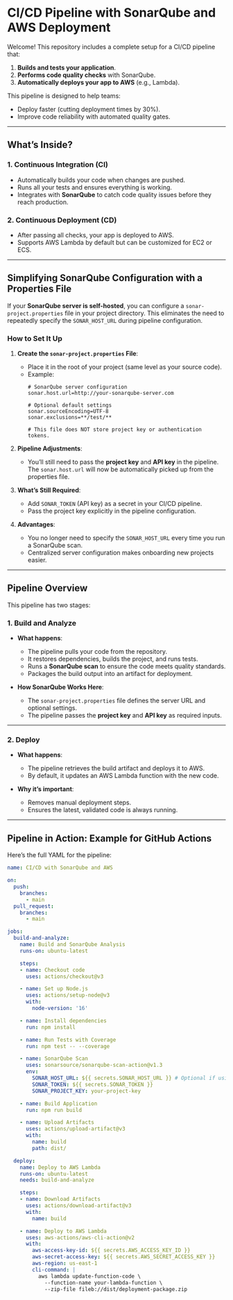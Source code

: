 # CI/CD Pipeline with SonarQube and AWS Deployment

Welcome! This repository includes a complete setup for a CI/CD pipeline that:
1. **Builds and tests your application**.
2. **Performs code quality checks** with SonarQube.
3. **Automatically deploys your app to AWS** (e.g., Lambda).

This pipeline is designed to help teams:
- Deploy faster (cutting deployment times by 30%).
- Improve code reliability with automated quality gates.

---

## What’s Inside?

### **1. Continuous Integration (CI)**
- Automatically builds your code when changes are pushed.
- Runs all your tests and ensures everything is working.
- Integrates with **SonarQube** to catch code quality issues before they reach production.

### **2. Continuous Deployment (CD)**
- After passing all checks, your app is deployed to AWS.
- Supports AWS Lambda by default but can be customized for EC2 or ECS.

---

## Simplifying SonarQube Configuration with a Properties File

If your **SonarQube server is self-hosted**, you can configure a `sonar-project.properties` file in your project directory. This eliminates the need to repeatedly specify the `SONAR_HOST_URL` during pipeline configuration.

### **How to Set It Up**
1. **Create the `sonar-project.properties` File**:
   - Place it in the root of your project (same level as your source code).
   - Example:
     ```properties
     # SonarQube server configuration
     sonar.host.url=http://your-sonarqube-server.com

     # Optional default settings
     sonar.sourceEncoding=UTF-8
     sonar.exclusions=**/test/**

     # This file does NOT store project key or authentication tokens.
     ```

2. **Pipeline Adjustments**:
   - You’ll still need to pass the **project key** and **API key** in the pipeline. The `sonar.host.url` will now be automatically picked up from the properties file.

3. **What’s Still Required**:
   - Add `SONAR_TOKEN` (API key) as a secret in your CI/CD pipeline.
   - Pass the project key explicitly in the pipeline configuration.

4. **Advantages**:
   - You no longer need to specify the `SONAR_HOST_URL` every time you run a SonarQube scan.
   - Centralized server configuration makes onboarding new projects easier.

---

## Pipeline Overview

This pipeline has two stages:

### **1. Build and Analyze**
- **What happens**:
  - The pipeline pulls your code from the repository.
  - It restores dependencies, builds the project, and runs tests.
  - Runs a **SonarQube scan** to ensure the code meets quality standards.
  - Packages the build output into an artifact for deployment.

- **How SonarQube Works Here**:
  - The `sonar-project.properties` file defines the server URL and optional settings.
  - The pipeline passes the **project key** and **API key** as required inputs.

---

### **2. Deploy**
- **What happens**:
  - The pipeline retrieves the build artifact and deploys it to AWS.
  - By default, it updates an AWS Lambda function with the new code.

- **Why it’s important**:
  - Removes manual deployment steps.
  - Ensures the latest, validated code is always running.

---

## Pipeline in Action: Example for GitHub Actions

Here’s the full YAML for the pipeline:

```yaml
name: CI/CD with SonarQube and AWS

on:
  push:
    branches:
      - main
  pull_request:
    branches:
      - main

jobs:
  build-and-analyze:
    name: Build and SonarQube Analysis
    runs-on: ubuntu-latest

    steps:
    - name: Checkout code
      uses: actions/checkout@v3

    - name: Set up Node.js
      uses: actions/setup-node@v3
      with:
        node-version: '16'

    - name: Install dependencies
      run: npm install

    - name: Run Tests with Coverage
      run: npm test -- --coverage

    - name: SonarQube Scan
      uses: sonarsource/sonarqube-scan-action@v1.3
      env:
        SONAR_HOST_URL: ${{ secrets.SONAR_HOST_URL }} # Optional if using properties file
        SONAR_TOKEN: ${{ secrets.SONAR_TOKEN }}
        SONAR_PROJECT_KEY: your-project-key

    - name: Build Application
      run: npm run build

    - name: Upload Artifacts
      uses: actions/upload-artifact@v3
      with:
        name: build
        path: dist/

  deploy:
    name: Deploy to AWS Lambda
    runs-on: ubuntu-latest
    needs: build-and-analyze

    steps:
    - name: Download Artifacts
      uses: actions/download-artifact@v3
      with:
        name: build

    - name: Deploy to AWS Lambda
      uses: aws-actions/aws-cli-action@v2
      with:
        aws-access-key-id: ${{ secrets.AWS_ACCESS_KEY_ID }}
        aws-secret-access-key: ${{ secrets.AWS_SECRET_ACCESS_KEY }}
        aws-region: us-east-1
        cli-command: |
          aws lambda update-function-code \
            --function-name your-lambda-function \
            --zip-file fileb://dist/deployment-package.zip
